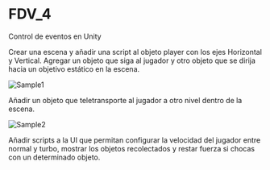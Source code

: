 # FDV_4

Control de eventos en Unity

Crear una escena y añadir una script al objeto player con los ejes Horizontal y Vertical. Agregar un objeto que siga al jugador y otro objeto que se dirija hacia un objetivo estático en la escena.

![Sample1](https://user-images.githubusercontent.com/114673717/199765222-7427d6dc-120a-42fd-b230-7edc26aae19c.gif)

Añadir un objeto que teletransporte al jugador a otro nivel dentro de la escena.

![Sample2](https://user-images.githubusercontent.com/114673717/199766783-82f861e2-a5e8-4fdf-9a84-8a9bfe919cd4.gif)


Añadir scripts a la UI que permitan configurar la velocidad del jugador entre normal y turbo, mostrar los objetos recolectados y restar fuerza si chocas con un determinado objeto.


